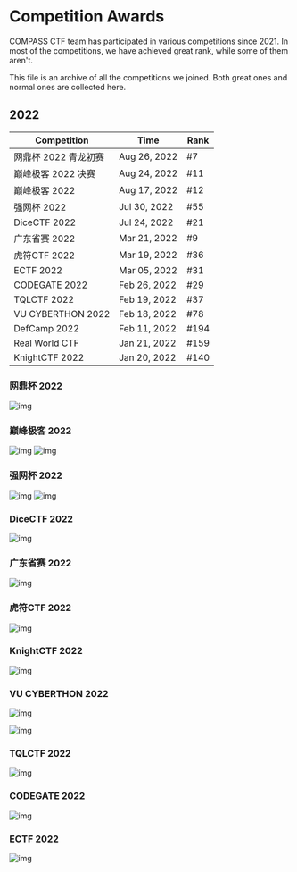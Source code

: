 # Competition Awards

COMPASS CTF team has participated in various competitions since 2021. In most of the competitions, we have achieved great rank, while some of them aren't.

This file is an archive of all the competitions we joined. Both great ones and normal ones are collected here.

## 2022

| Competition       | Time           | Rank |
| ----------------- | -------------- | ---- |
| 网鼎杯 2022 青龙初赛| Aug 26, 2022  |  #7  |
| 巅峰极客 2022 决赛 | Aug 24, 2022   | #11 |
| 巅峰极客 2022      | Aug 17, 2022   | #12 |
| 强网杯 2022        | Jul 30, 2022   | #55 |
| DiceCTF 2022      | Jul 24, 2022   | #21  |
| 广东省赛 2022      | Mar 21, 2022   | #9  |
| 虎符CTF 2022      | Mar 19, 2022   | #36  |
| ECTF 2022         | Mar 05, 2022   | #31  |
| CODEGATE 2022     | Feb 26, 2022   | #29  |
| TQLCTF 2022       | Feb 19, 2022   | #37  |
| VU CYBERTHON 2022 | Feb 18, 2022   | #78  |
| DefCamp 2022      | Feb 11, 2022   | #194 |
| Real World CTF    | Jan 21, 2022   | #159 |
| KnightCTF 2022    | Jan 20, 2022   | #140 |

### 网鼎杯 2022
![img](assets/2022wdbs1.jpg)

### 巅峰极客 2022

![img](assets/dfjkks2022.jpg)
![img](assets/dfjk2022q.jpg)

### 强网杯 2022

![img](assets/qwb2022p.png)
![img](assets/qwb2022.png)

### DiceCTF 2022

![img](assets/dice2022.jpg)

### 广东省赛 2022

![img](assets/GDSS2022.png)

### 虎符CTF 2022

![img](assets/HFCTF2022.png)

### KnightCTF 2022

![img](assets/KnightCTF.png)

### VU CYBERTHON 2022

![img](assets/VU_CTF_1.png)

![img](assets/VU_CTF_2.png)

### TQLCTF 2022

![img](assets/TQL_CTF_1.png)

### CODEGATE 2022

![img](assets/CODEGATE_1.png)

### ECTF 2022

![img](assets/ECTF_1.png)